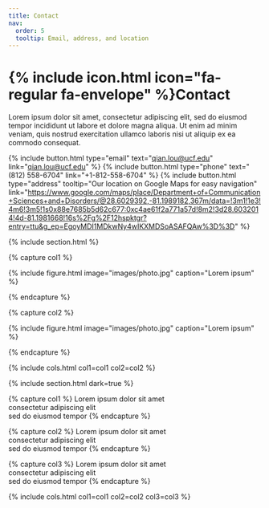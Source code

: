 ```yaml
---
title: Contact
nav:
  order: 5
  tooltip: Email, address, and location
---
```


# {% include icon.html icon="fa-regular fa-envelope" %}Contact

Lorem ipsum dolor sit amet, consectetur adipiscing elit, sed do eiusmod tempor
incididunt ut labore et dolore magna aliqua. Ut enim ad minim veniam, quis
nostrud exercitation ullamco laboris nisi ut aliquip ex ea commodo consequat.

{%
  include button.html
  type="email"
  text="qian.lou@ucf.edu"
  link="qian.lou@ucf.edu"
%}
{%
  include button.html
  type="phone"
  text="(812) 558-6704"
  link="+1-812-558-6704"
%}
{%
  include button.html
  type="address"
  tooltip="Our location on Google Maps for easy navigation"
  link="https://www.google.com/maps/place/Department+of+Communication+Sciences+and+Disorders/@28.6029392,-81.1989182,367m/data=!3m1!1e3!4m6!3m5!1s0x88e7685b5d62c677:0xc4ae61f2a771a57d!8m2!3d28.6032014!4d-81.1981668!16s%2Fg%2F12hspktgr?entry=ttu&g_ep=EgoyMDI1MDkwNy4wIKXMDSoASAFQAw%3D%3D"
%}

{% include section.html %}

{% capture col1 %}

{%
  include figure.html
  image="images/photo.jpg"
  caption="Lorem ipsum"
%}

{% endcapture %}

{% capture col2 %}

{%
  include figure.html
  image="images/photo.jpg"
  caption="Lorem ipsum"
%}

{% endcapture %}

{% include cols.html col1=col1 col2=col2 %}

{% include section.html dark=true %}

{% capture col1 %}
Lorem ipsum dolor sit amet  
consectetur adipiscing elit  
sed do eiusmod tempor
{% endcapture %}

{% capture col2 %}
Lorem ipsum dolor sit amet  
consectetur adipiscing elit  
sed do eiusmod tempor
{% endcapture %}

{% capture col3 %}
Lorem ipsum dolor sit amet  
consectetur adipiscing elit  
sed do eiusmod tempor
{% endcapture %}

{% include cols.html col1=col1 col2=col2 col3=col3 %}
